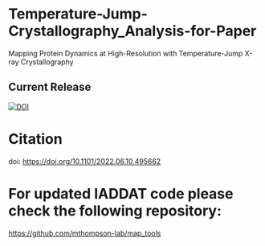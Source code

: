 # Temperature-Jump-Crystallography_Analysis-for-Paper
Mapping Protein Dynamics at High-Resolution with Temperature-Jump X-ray Crystallography

## Current Release
[![DOI](https://zenodo.org/badge/493876840.svg)](https://zenodo.org/badge/latestdoi/493876840)

# Citation
doi: https://doi.org/10.1101/2022.06.10.495662

# For updated IADDAT code please check the following repository:
https://github.com/mthompson-lab/map_tools
